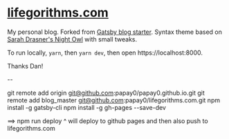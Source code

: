 # [lifegorithms.com](https://lifegorithms.com/)

My personal blog. Forked from [Gatsby blog starter](https://github.com/gatsbyjs/gatsby-starter-blog). Syntax theme based on [Sarah Drasner's Night Owl](https://github.com/sdras/night-owl-vscode-theme/) with small tweaks.

To run locally, `yarn`, then `yarn dev`, then open https://localhost:8000.

Thanks Dan!

--

git remote add origin git@github.com:papay0/papay0.github.io.git
git remote add blog_master git@github.com:papay0/lifegorithms.com.git
npm install -g gatsby-cli
npm install -g gh-pages --save-dev

==> npm run deploy
^ will deploy to github pages and then also push to lifegorithms.com